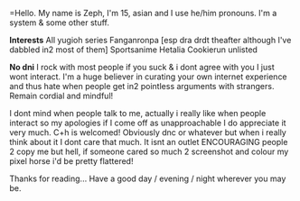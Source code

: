=Hello. My name is Zeph, I'm 15, asian and I use he/him pronouns. I'm a system & some other stuff. 

**Interests** All yugioh series   Fanganronpa [esp dra drdt theafter although I've dabbled in2 most of them] Sportsanime Hetalia Cookierun unlisted

**No dni** I rock with most people if you suck & i dont agree with you I just wont interact. I'm a huge believer in curating your own internet experience and thus hate when people get in2 pointless arguments with strangers. Remain cordial and mindful!

I dont mind when people talk to me, actually i really like when people interact so my apologies if I come off as unapproachable I do appreciate it very much. C+h is welcomed! Obviously dnc or whatever but when i really think about it I dont care that much. It isnt an outlet ENCOURAGING people 2 copy me but hell, if someone cared so much 2 screenshot and colour my pixel horse i'd be pretty flattered!

Thanks for reading... Have a good day / evening / night wherever you may be.
